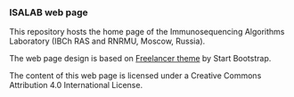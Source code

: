 ### ISALAB web page

This repository hosts the home page of the Immunosequencing Algorithms Laboratory (IBCh RAS and RNRMU, Moscow, Russia).

The web page design is based on [Freelancer theme](https://startbootstrap.com/template-overviews/freelancer/)  by Start Bootstrap.

The content of this web page is licensed under a Creative Commons Attribution 4.0 International License.